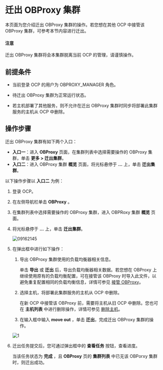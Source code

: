 # 迁出 OBProxy 集群

本页面为您介绍迁出 OBProxy 集群的操作。若您想在其他 OCP 中接管该 OBProxy 集群，可参考本节内容进行迁出。

<main id="notice" type='alert'>
<h4>注意</h4>
<p>迁出 OBProxy 集群将会本集群脱离当前 OCP 的管理，请谨慎操作。</p>
</main>

## 前提条件

* 当前登录 OCP 的用户为 OBPROXY_MANAGER 角色。

* 待迁出 OBProxy 集群为正常运行状态。

* 若主机部署了其他服务，则不允许在迁出 OBProxy 集群时同步将部署此集群服务的主机从 OCP 中删除。
  
## 操作步骤

迁出 OBProxy 集群有如下两个入口：

* **入口一**：进入 **OBProxy** 页面，在集群列表中选择需要操作的 OBProxy 集群，单击 **更多 > 迁出集群**。
* **入口二**：进入 OBProxy 集群 **概览** 页面，将光标悬停于 **...** 上，单击 **迁出集群**。

以下操作步骤以 **入口二** 为例：

1. 登录 OCP。

2. 在左侧导航栏单击 **OBProxy** 。

3. 在集群列表中选择需要操作的 OBProxy 集群，进入 OBPRoxy 集群 **概览** 页面。

4. 将光标悬停于 **...** 上，单击 **迁出集群**。

   ![09162145](https://obbusiness-private.oss-cn-shanghai.aliyuncs.com/doc/img/ocp/422/%E8%BF%81%E5%87%BAobproxy%E9%9B%86%E7%BE%A4.png)

5. 在弹出框中进行如下操作：

   1. 导出 OBProxy 集群使用的负载均衡器相关信息。

        单击 **导出** 或 **迁出** 后，导出负载均衡器相关数据。若您想在 OBProxy 上继续使用原有的负载均衡配置，可在接管该 OBProxy 时导入此文件，以避免重复配置相同的负载均衡信息，详情可参见 [接管 OBProxy](../200.create-an-obproxy-cluster.md)。

   2. 选择主机，将部署此集群服务的主机从 OCP 中删除。

        在新 OCP 中接管该 OBProxy 前，需要将主机从旧 OCP 中删除。您也可在 **主机列表** 中进行删除操作，详情可参见 [删除主机](../../850.host-features/550.delete-a-host.md)。

   3. 在输入框中输入 **move out** ，单击 **迁出**，完成迁出 OBProxy 集群的操作。

    ![1](https://obbusiness-private.oss-cn-shanghai.aliyuncs.com/doc/img/ocp/422/%E8%BF%81%E5%87%BAobproxy%E9%9B%86%E7%BE%A4%E5%BC%B9%E7%AA%97.png)

6. 迁出任务提交后，您可通过弹出框中的 **查看任务** 按钮，查看进度。

   当该任务状态为 **完成** ，且 **OBProxy** 页的 **集群列表** 中已无该 OBPorxy 集群时，则迁出成功。
